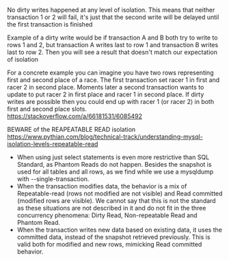 No dirty writes happened at any level of isolation.
This means that neither transaction 1 or 2 will fail, it's just that the second write will be delayed until the first transaction is finished

Example of a dirty write would be if transaction A and B both try to write to rows 1 and 2, but transaction A writes last to row 1 and transaction B writes last to row 2. Then you will see a result that doesn't match our expectation of isolation

For a concrete example you can imagine you have two rows representing first and second place of a race. The first transaction set racer 1 in first and racer 2 in second place. Moments later a second transaction wants to update to put racer 2 in first place and racer 1 in second place. If dirty writes are possible then you could end up with racer 1 (or racer 2) in both first and second place slots.
https://stackoverflow.com/a/66181531/6085492


BEWARE of the REAPEATABLE READ isolation
https://www.pythian.com/blog/technical-track/understanding-mysql-isolation-levels-repeatable-read
 - When using just select statements is even more restrictive than SQL Standard, as Phantom Reads do not happen. Besides the snapshot is used for all tables and all rows, as we find while we use a mysqldump with --single-transaction.
 - When the transaction modifies data, the behavior is a mix of Repeatable-read (rows not modified are not visible) and Read committed (modified rows are visible). We cannot say that this is not the standard as these situations are not described in it and do not fit in the three concurrency phenomena: Dirty Read, Non-repeatable Read and Phantom Read.
 - When the transaction writes new data based on existing data, it uses the committed data, instead of the snapshot retrieved previously. This is valid both for modified and new rows, mimicking Read committed behavior.

